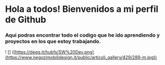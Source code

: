 # Hola a todos! Bienvenidos a mi perfil de Github

### Aqui podras encontrar todo el codigo que he ido aprendiendo y proyectos en los que estoy trabajando.

! [] ([https://degg.it/hubfs/SW%20Dev.png](https://www.negozimobilidesign.it/public/articoli_gallery/429/289-m.jpg))
